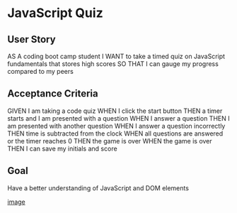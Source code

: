 # JavaScript Quiz
## User Story
AS A coding boot camp student
I WANT to take a timed quiz on JavaScript fundamentals that stores high scores
SO THAT I can gauge my progress compared to my peers

## Acceptance Criteria
GIVEN I am taking a code quiz
WHEN I click the start button
THEN a timer starts and I am presented with a question
WHEN I answer a question
THEN I am presented with another question
WHEN I answer a question incorrectly
THEN time is subtracted from the clock
WHEN all questions are answered or the timer reaches 0
THEN the game is over
WHEN the game is over
THEN I can save my initials and score

## Goal
Have a better understanding of JavaScript and DOM elements


[image](https://user-images.githubusercontent.com/79550591/129243913-a6c3b71f-c6c7-4373-89fa-0dc1ed35a5a3.png)


